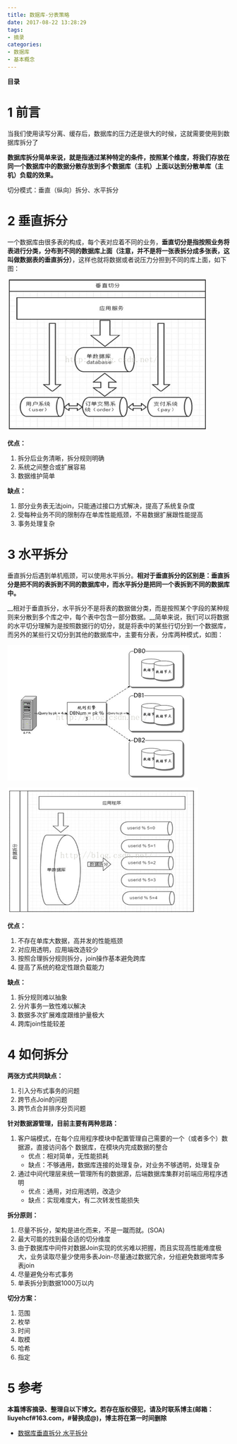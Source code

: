 ```yaml
---
title: 数据库-分表策略
date: 2017-08-22 13:28:29
tags: 
- 摘录
categories: 
- 数据库
- 基本概念
---
```


__目录__

<!-- toc -->
<!--more-->

# 1 前言

当我们使用读写分离、缓存后，数据库的压力还是很大的时候，这就需要使用到数据库拆分了

__数据库拆分简单来说，就是指通过某种特定的条件，按照某个维度，将我们存放在同一个数据库中的数据分散存放到多个数据库（主机）上面以达到分散单库（主机）负载的效果。__

切分模式：垂直（纵向）拆分、水平拆分

# 2 垂直拆分

一个数据库由很多表的构成，每个表对应着不同的业务，__垂直切分是指按照业务将表进行分类，分布到不同的数据库上面（注意，并不是将一张表拆分成多张表，这叫做数据表的垂直拆分）__，这样也就将数据或者说压力分担到不同的库上面，如下图：

![fig1](/images/数据库-分表策略/fig1.png)

__优点：__

1. 拆分后业务清晰，拆分规则明确
1. 系统之间整合或扩展容易
1. 数据维护简单

__缺点：__

1. 部分业务表无法join，只能通过接口方式解决，提高了系统复杂度
1. 受每种业务不同的限制存在单库性能瓶颈，不易数据扩展跟性能提高
1. 事务处理复杂

# 3 水平拆分

垂直拆分后遇到单机瓶颈，可以使用水平拆分。__相对于垂直拆分的区别是：垂直拆分是把不同的表拆到不同的数据库中，而水平拆分是把同一个表拆到不同的数据库中。__

__相对于垂直拆分，水平拆分不是将表的数据做分类，而是按照某个字段的某种规则来分散到多个库之中，每个表中包含一部分数据。__简单来说，我们可以将数据的水平切分理解为是按照数据行的切分，就是将表中的某些行切分到一个数据库，而另外的某些行又切分到其他的数据库中，主要有分表，分库两种模式，如图：

![fig2](/images/数据库-分表策略/fig2.png)

![fig3](/images/数据库-分表策略/fig3.png)

__优点：__

1. 不存在单库大数据，高并发的性能瓶颈
1. 对应用透明，应用端改造较少
1. 按照合理拆分规则拆分，join操作基本避免跨库
1. 提高了系统的稳定性跟负载能力

__缺点：__

1. 拆分规则难以抽象
1. 分片事务一致性难以解决
1. 数据多次扩展难度跟维护量极大
1. 跨库join性能较差

# 4 如何拆分

__两张方式共同缺点：__

1. 引入分布式事务的问题
1. 跨节点Join的问题
1. 跨节点合并排序分页问题

__针对数据源管理，目前主要有两种思路：__

1. 客户端模式，在每个应用程序模块中配置管理自己需要的一个（或者多个）数据源，直接访问各个 数据库，在模块内完成数据的整合
    * 优点：相对简单，无性能损耗
    * 缺点：不够通用，数据库连接的处理复杂，对业务不够透明，处理复杂
1. 通过中间代理层来统一管理所有的数据源，后端数据库集群对前端应用程序透明
    * 优点：通用，对应用透明，改造少
    * 缺点：实现难度大，有二次转发性能损失

__拆分原则：__

1. 尽量不拆分，架构是进化而来，不是一蹴而就。(SOA)
1. 最大可能的找到最合适的切分维度
1. 由于数据库中间件对数据Join实现的优劣难以把握，而且实现高性能难度极大，业务读取尽量少使用多表Join-尽量通过数据冗余，分组避免数据垮库多表join
1. 尽量避免分布式事务
1. 单表拆分到数据1000万以内

__切分方案：__

1. 范围
1. 枚举
1. 时间
1. 取模
1. 哈希
1. 指定

# 5 参考

__本篇博客摘录、整理自以下博文。若存在版权侵犯，请及时联系博主(邮箱：liuyehcf#163.com，#替换成@)，博主将在第一时间删除__

* [数据库垂直拆分 水平拆分](http://blog.csdn.net/jerome_s/article/details/52492616)
